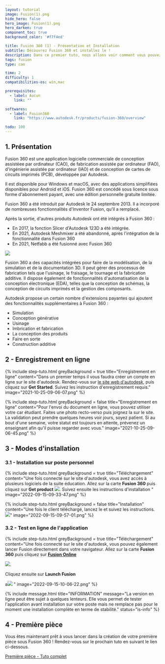 ```yaml
---
layout: tutorial
image: Fusion(1).png
hide_hero: false
hero_image: Fusion(1).png
hero_darken: true
component_toc: true
background_color: '#f7f4ed'

title: Fusion 360 (1) - Présentation et Installation
subtitle: Découvrez Fusion 360 et installez le !
description: Dans ce premier tuto, nous allons voir comment vous pouvez installer Fusion 360.
tags: fusion
type: cao

time: 2
difficulty: 1
compatibilities-os: win,mac

prerequisites:
  - label: Aucun
    link: ""

softwares: 
  - label: Fusion360
    link: "https://www.autodesk.fr/products/fusion-360/overview"

todo: 100
---
```


## 1. Présentation

Fusion 360 est une application logicielle commerciale de conception assistéee par ordinateur (CAO), de fabrication assistée par ordinateur (FAO), d'ingénierie assistée par ordinateur (IAO) et de conception de cartes de circuits imprimés (PCB), développée par Autodesk. 

Il est disponible pour Windows et macOS, avec des applications simplifiées disponibles pour Android et iOS. Fusion 360 est concédé sous licence sous forme d'abonnement payant, avec une édition personnelle gratuite limitée.

Fusion 360 a été introduit par Autodesk le 24 septembre 2013. Il a incorporé de nombreuses fonctionnalités d'Inventor Fusion, qu'il a remplacé.

Après la sortie, d'autres produits Autodesk ont ​​été intégrés à Fusion 360 :
- En 2017, la fonction Slicer d'Autodesk 123D a été intégrée.
- En 2021, Autodesk Meshmixer a été abandonné, après l'intégration de la fonctionnalité dans Fusion 360
- En 2021, Netfabb a été fusionné avec Fusion 360

![](2022-09-15-10-41-54.png)

Fusion 360 a des capacités intégrées pour faire de la modélisation, de la simulation et de la documentation 3D. Il peut gérer des processus de fabrication tels que l'usinage, le fraisage, le tournage et la fabrication additive. Il dispose également de fonctionnalités d'automatisation de la conception électronique (EDA), telles que la conception de schémas, la conception de circuits imprimés et la gestion des composants.

Autodesk propose un certain nombre d'extensions payantes qui ajoutent des fonctionnalités supplémentaires à Fusion 360 :
- Simulation
- Conception générative
- Usinage
- Imbrication et fabrication
- La conception des produits
- Faire en sorte
- Construction additive

## 2 - Enregistrement en ligne

{% include step-tuto.html 
greyBackground = true
title="Enregistrement en ligne"
content="Dans un premier temps il vous faudra créer un compte en ligne sur le site d'autodesk. Rendez-vous sur [le site web d'autodesk](https://www.autodesk.com/education/edu-software), puis cliquez sur **Get Started**.
Suivez les instruction d'enregistrement requis." 
image="2021-10-25-09-06-07.png" %}

{% include step-tuto.html 
greyBackground = false
title="Enregistrement en ligne"
content="Pour l'envoi du document en ligne, vous pouvez utiliser votre car étudiant. Faites une photo recto-verso puis joignez la sur le site. La validation peut prendre quelques heures voir jours, soyez patient. Si au bout d'une semaine, votre statut est toujours en attente, prévenez un enseignant afin qu'il puisse regarder avec vous." 
image="2021-10-25-09-06-45.png" %}

## 3 - Modes d'installation

### 3.1 - Installation sur poste personnel

{% include step-tuto.html 
greyBackground = true
title="Téléchargement"
content="Une fois connecté sur le site d'autodesk, vous avez accès à plusieurs logiciels de la suite éducation. Allez sur la carte **Fusion 360** puis cliquez sur **Get product** ![](2022-09-15-09-53-41.png).
Suivez ensuite les instructions d'installation " 
image="2022-09-15-09-33-47.png" %}

{% include step-tuto.html 
greyBackground = false
title="Installation"
content="Une fois le client téléchargé, lancez le et suivez les instructions. 
![](2022-09-15-09-57-56.png)" 
image="2022-09-15-09-57-01.png" %}

### 3.2 - Test en ligne de l'application

{% include step-tuto.html 
greyBackground = true
title="Téléchargement"
content="Une fois connecté sur le site d'autodesk, vous pouvez également lancer Fusion directement dans votre navigateur. Allez sur la carte **Fusion 360** puis cliquez sur **[Fusion Online](https://fusion.online.autodesk.com)** 

![](2022-09-15-10-03-25.png).

Cliquez ensuite sur **Launch Fusion** 

a![](2022-09-15-10-05-19.png)
" 
image="2022-09-15-10-06-22.png" %}

{% include message.html 
title="INFORMATION"
message="La version en ligne peut être sujet à quelques lenteurs. Elle vous permet de tester l'application avant installation sur votre poste mais ne remplace pas pour le moment une installation complète en terme de stabilité." 
status="is-info" %}

## 4 - Première pièce

Vous êtes maintenant prêt à vous lancer dans la création de votre première pièce sous Fusion 360 ! Rendez-vous sur le prochain tuto en suivant le lien ci-dessous.

<a href="../fusion-premiere-piece" class="button is-info is-rounded is-medium">
    <span class="icon">
      <i class="fas fa-wave-square"></i>
    </span>
    <span>Première pièce - Tuto complet</span>
</a>